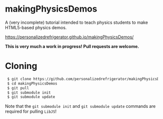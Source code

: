 # makingPhysicsDemos
A (very incomplete) tutorial intended to teach physics students to make HTML5-based physics demos.

https://personalizedrefrigerator.github.io/makingPhysicsDemos/

**This is very much a work in progress! Pull requests are welcome.**

# Cloning
```sh
 $ git clone https://github.com/personalizedrefrigerator/makingPhysicsDemos.git
 $ cd makingPhysicsDemos
 $ git pull
 $ git submodule init
 $ git submodule update
```

Note that the `git submodule init` and `git submodule update` commands are required for pulling `LibJS`!
